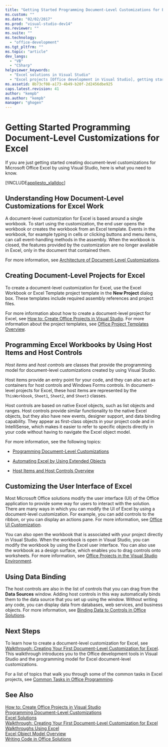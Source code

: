 ```yaml
---
title: "Getting Started Programming Document-Level Customizations for Excel | Microsoft Docs"
ms.custom: ""
ms.date: "02/02/2017"
ms.prod: "visual-studio-dev14"
ms.reviewer: ""
ms.suite: ""
ms.technology: 
  - "office-development"
ms.tgt_pltfrm: ""
ms.topic: "article"
dev_langs: 
  - "VB"
  - "CSharp"
helpviewer_keywords: 
  - "Excel solutions in Visual Studio"
  - "Excel projects [Office development in Visual Studio], getting started"
ms.assetid: 8b73cf08-a173-4b49-b20f-2d2456dbe925
caps.latest.revision: 41
author: "kempb"
ms.author: "kempb"
manager: "ghogen"
---
```

# Getting Started Programming Document-Level Customizations for Excel
  If you are just getting started creating document-level customizations for Microsoft Office Excel by using Visual Studio, here is what you need to know.  
  
 [!INCLUDE[appliesto_xlalldoc](../vsto/includes/appliesto-xlalldoc-md.md)]  
  
## Understanding How Document-Level Customizations for Excel Work  
 A document-level customization for Excel is based around a single workbook. To start using the customization, the end user opens the workbook or creates the workbook from an Excel template. Events in the workbook, for example typing in cells or clicking buttons and menu items, can call event-handling methods in the assembly. When the workbook is closed, the features provided by the customization are no longer available in Excel, only in the document that contained them.  
  
 For more information, see [Architecture of Document-Level Customizations](../vsto/architecture-of-document-level-customizations.md).  
  
## Creating Document-Level Projects for Excel  
 To create a document-level customization for Excel, use the Excel Workbook or Excel Template project template in the **New Project** dialog box. These templates include required assembly references and project files.  
  
 For more information about how to create a document-level project for Excel, see [How to: Create Office Projects in Visual Studio](../vsto/how-to-create-office-projects-in-visual-studio.md). For more information about the project templates, see [Office Project Templates Overview](../vsto/office-project-templates-overview.md).  
  
## Programming Excel Workbooks by Using Host Items and Host Controls  
 *Host items* and *host controls* are classes that provide the programming model for document-level customizations created by using Visual Studio.  
  
 Host items provide an entry point for your code, and they can also act as containers for host controls and Windows Forms controls. In document-level projects for Excel, these host items are represented by the `ThisWorkbook`, `Sheet1`, `Sheet2`, and `Sheet3` classes.  
  
 Host controls are based on native Excel objects, such as list objects and ranges. Host controls provide similar functionality to the native Excel objects, but they also have new events, designer support, and data binding capability. They appear as first-class objects in your project code and in IntelliSense, which makes it easier to refer to specific objects directly in your code without having to navigate the Excel object model.  
  
 For more information, see the following topics:  
  
-   [Programming Document-Level Customizations](../vsto/programming-document-level-customizations.md)  
  
-   [Automating Excel by Using Extended Objects](../vsto/automating-excel-by-using-extended-objects.md)  
  
-   [Host Items and Host Controls Overview](../vsto/host-items-and-host-controls-overview.md)  
  
## Customizing the User Interface of Excel  
 Most Microsoft Office solutions modify the user interface (UI) of the Office application to provide some way for users to interact with the solution. There are many ways in which you can modify the UI of Excel by using a document-level customization. For example, you can add controls to the ribbon, or you can display an actions pane. For more information, see [Office UI Customization](../vsto/office-ui-customization.md).  
  
 You can also open the workbook that is associated with your project directly in Visual Studio. When the workbook is open in Visual Studio, you can modify the workbook by using the Excel user interface. You can also use the workbook as a design surface, which enables you to drag controls onto worksheets. For more information, see [Office Projects in the Visual Studio Environment](../vsto/office-projects-in-the-visual-studio-environment.md).  
  
## Using Data Binding  
 The host controls are also in the list of controls that you can drag from the **Data Sources** window. Adding host controls in this way automatically binds them to the data source that you set up using the window. Without writing any code, you can display data from databases, web services, and business objects. For more information, see [Binding Data to Controls in Office Solutions](../vsto/binding-data-to-controls-in-office-solutions.md).  
  
## Next Steps  
 To learn how to create a document-level customization for Excel, see [Walkthrough: Creating Your First Document-Level Customization for Excel](../vsto/walkthrough-creating-your-first-document-level-customization-for-excel.md). This walkthrough introduces you to the Office development tools in Visual Studio and the programming model for Excel document-level customizations.  
  
 For a list of topics that walk you through some of the common tasks in Excel projects, see [Common Tasks in Office Programming](../vsto/common-tasks-in-office-programming.md).  
  
## See Also  
 [How to: Create Office Projects in Visual Studio](../vsto/how-to-create-office-projects-in-visual-studio.md)   
 [Programming Document-Level Customizations](../vsto/programming-document-level-customizations.md)   
 [Excel Solutions](../vsto/excel-solutions.md)   
 [Walkthrough: Creating Your First Document-Level Customization for Excel](../vsto/walkthrough-creating-your-first-document-level-customization-for-excel.md)   
 [Walkthroughs Using Excel](../vsto/walkthroughs-using-excel.md)   
 [Excel Object Model Overview](../vsto/excel-object-model-overview.md)   
 [Writing Code in Office Solutions](../vsto/writing-code-in-office-solutions.md)  
  
  